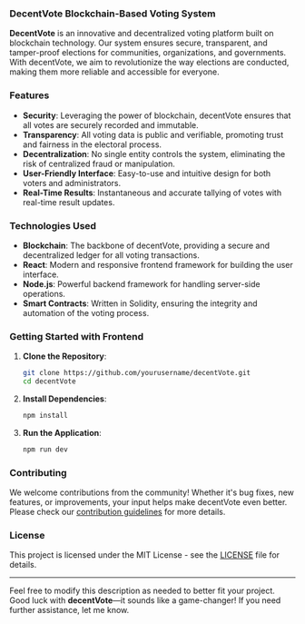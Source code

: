 

### DecentVote Blockchain-Based Voting System

**DecentVote** is an innovative and decentralized voting platform built on blockchain technology. Our system ensures secure, transparent, and tamper-proof elections for communities, organizations, and governments. With decentVote, we aim to revolutionize the way elections are conducted, making them more reliable and accessible for everyone.

### Features
- **Security**: Leveraging the power of blockchain, decentVote ensures that all votes are securely recorded and immutable.
- **Transparency**: All voting data is public and verifiable, promoting trust and fairness in the electoral process.
- **Decentralization**: No single entity controls the system, eliminating the risk of centralized fraud or manipulation.
- **User-Friendly Interface**: Easy-to-use and intuitive design for both voters and administrators.
- **Real-Time Results**: Instantaneous and accurate tallying of votes with real-time result updates.

### Technologies Used
- **Blockchain**: The backbone of decentVote, providing a secure and decentralized ledger for all voting transactions.
- **React**: Modern and responsive frontend framework for building the user interface.
- **Node.js**: Powerful backend framework for handling server-side operations.
- **Smart Contracts**: Written in Solidity, ensuring the integrity and automation of the voting process.

### Getting Started with Frontend
1. **Clone the Repository**:
   ```bash
   git clone https://github.com/yourusername/decentVote.git
   cd decentVote
   ```
2. **Install Dependencies**:
   ```bash
   npm install
   ```
3. **Run the Application**:
   ```bash
   npm run dev
   ```

### Contributing
We welcome contributions from the community! Whether it's bug fixes, new features, or improvements, your input helps make decentVote even better. Please check our [contribution guidelines](CONTRIBUTING.md) for more details.

### License
This project is licensed under the MIT License - see the [LICENSE](LICENSE) file for details.

---

Feel free to modify this description as needed to better fit your project. Good luck with **decentVote**—it sounds like a game-changer! If you need further assistance, let me know.
